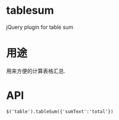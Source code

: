 # tablesum
jQuery plugin for table sum

# 用途
用来方便的计算表格汇总.


# API

```
$('table').tableSum({'sumText':'total'})
```

